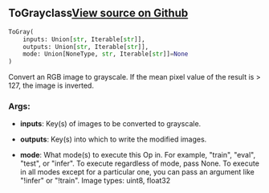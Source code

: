 ## ToGray<span class="tag">class</span><a class="sourcelink" href=https://github.com/fastestimator/fastestimator/blob/r1.1/fastestimator/op/numpyop/univariate/to_gray.py/#L24-L41>View source on Github</a>
```python
ToGray(
	inputs: Union[str, Iterable[str]],
	outputs: Union[str, Iterable[str]],
	mode: Union[NoneType, str, Iterable[str]]=None
)
```
Convert an RGB image to grayscale. If the mean pixel value of the result is > 127, the image is inverted.


<h3>Args:</h3>


* **inputs**: Key(s) of images to be converted to grayscale.

* **outputs**: Key(s) into which to write the modified images.

* **mode**: What mode(s) to execute this Op in. For example, "train", "eval", "test", or "infer". To execute regardless of mode, pass None. To execute in all modes except for a particular one, you can pass an argument like "!infer" or "!train". Image types: uint8, float32

